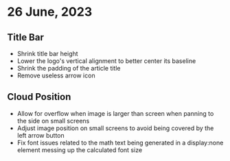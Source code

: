 # 26 June, 2023
## Title Bar
- Shrink title bar height
- Lower the logo's vertical alignment to better center its baseline
- Shrink the padding of the article title
- Remove useless arrow icon

## Cloud Position
- Allow for overflow when image is larger than screen when panning to the side on small screens
- Adjust image position on small screens to avoid being covered by the left arrow button
- Fix font issues related to the math text being generated in a display:none element messing up the calculated font size
